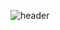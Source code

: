 

![header](https://capsule-render.vercel.app/api?type=transparent&color=auto&height=300&section=header&text=thought,%20development&fontSize=60)

<!---
Eui-seong/Eui-seong is a ✨ special ✨ repository because its `README.md` (this file) appears on your GitHub profile.
You can click the Preview link to take a look at your changes.
--->
